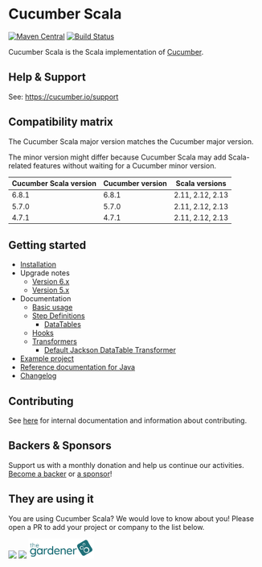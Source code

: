 # Cucumber Scala

[![Maven Central](https://img.shields.io/maven-central/v/io.cucumber/cucumber-scala_2.13.svg?label=Maven%20Central)](https://search.maven.org/search?q=g:%22io.cucumber%22%20AND%20a:%22cucumber-scala_2.13%22)
[![Build Status](https://travis-ci.org/cucumber/cucumber-jvm-scala.svg?branch=main)](https://travis-ci.org/cucumber/cucumber-jvm-scala)

Cucumber Scala is the Scala implementation of [Cucumber](https://cucumber.io/).

## Help & Support

See: https://cucumber.io/support

## Compatibility matrix

The Cucumber Scala major version matches the Cucumber major version.

The minor version might differ because Cucumber Scala may add Scala-related features without waiting for a Cucumber minor version.

| Cucumber Scala version | Cucumber version | Scala versions   |
|------------------------|------------------|------------------|
| 6.8.1                  | 6.8.1            | 2.11, 2.12, 2.13 |
| 5.7.0                  | 5.7.0            | 2.11, 2.12, 2.13 |
| 4.7.1                  | 4.7.1            | 2.11, 2.12, 2.13 |

## Getting started

- [Installation](./docs/install.md)
- Upgrade notes
  - [Version 6.x](docs/upgrade_v6.md)
  - [Version 5.x](docs/upgrade_v5.md)
- Documentation
  - [Basic usage](docs/usage.md)
  - [Step Definitions](docs/step_definitions.md)
    - [DataTables](docs/datatables.md)
  - [Hooks](docs/hooks.md)
  - [Transformers](docs/transformers.md)
    - [Default Jackson DataTable Transformer](docs/default_jackson_datatable_transformer.md)
- [Example project](examples/README.md)
- [Reference documentation for Java](https://docs.cucumber.io/docs/cucumber/)
- [Changelog](CHANGELOG.md)

## Contributing

See [here](CONTRIBUTING.md) for internal documentation and information about contributing.

## Backers & Sponsors

Support us with a monthly donation and help us continue our activities. [Become a backer](https://opencollective.com/cucumber#backer) or [a sponsor](https://opencollective.com/cucumber#sponsor)!

## They are using it

You are using Cucumber Scala? We would love to know about you! Please open a PR to add your project or company to the list below.

<img src="https://4fle1816f3va1wuk891mb5nk-wpengine.netdna-ssl.com/wp-content/uploads/2019/11/logo-1024x189-1.jpg" height="40" /> <img src="https://engineering.teads.com/wp-content/uploads/2019/07/Teads_logo_Black.svg" height="40" /> <img src="https://raw.githubusercontent.com/KelkooGroup/theGardener/master/public/images/logo.png" height="40" />
